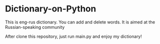 # Dictionary-on-Python
This is eng-rus dictionary. You can add and delete words. It is aimed at the Russian-speaking community

After clone this repository, just run main.py and enjoy my dictionary!

